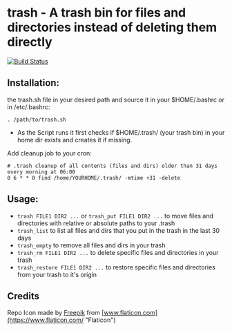 # trash - A trash bin for files and directories instead of deleting them directly

[![Build Status](https://drone.pyas.de/api/badges/Kim/trash/status.svg)](https://drone.pyas.de/Kim/trash)

## Installation:  
the trash.sh file in your desired path and source it in your $HOME/.bashrc or in /etc/.bashrc:

    . /path/to/trash.sh

- As the Script runs it first checks if $HOME/.trash/ (your trash bin) in your home dir exists and creates it if missing.

Add cleanup job to your cron:

    # .trash cleanup of all contents (files and dirs) older than 31 days every morning at 06:00
    0 6 * * 0 find /home/YOURHOME/.trash/ -mtime +31 -delete  

## Usage: 

 - `trash FILE1 DIR2 ...` or `trash_put FILE1 DIR2 ...` to move files and directories with relative or absolute paths to your .trash
 - `trash_list` to list all files and dirs that you put in the trash in the last 30 days
 - `trash_empty` to remove all files and dirs in your trash
 - `trash_rm FILE1 DIR2 ...` to delete specific files and directories in your trash
 - `trash_restore FILE1 DIR2 ...`  to restore specific files and directories from your trash to it's origin

## Credits
Repo Icon made by [Freepik](https://www.freepik.com "Freepik") from [www.flaticon.com](https://www.flaticon.com/ "Flaticon")